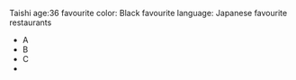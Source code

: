 Taishi age:36
favourite color: Black
favourite language: Japanese
favourite restaurants
 - A
 - B
 - C
 -